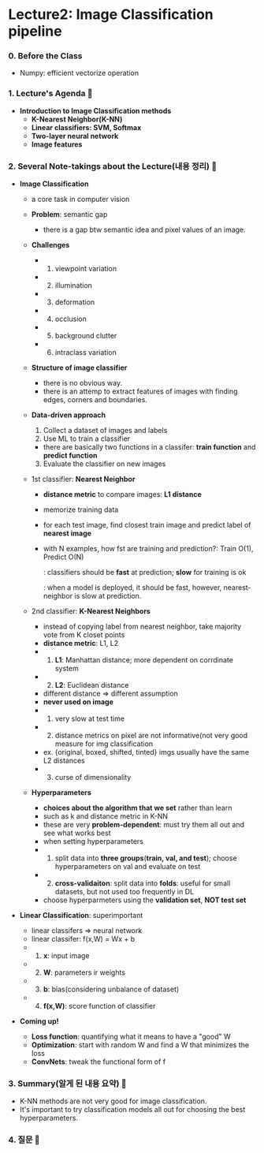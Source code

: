 # Lecture2: Image Classification pipeline

### **0. Before the Class**
- Numpy: efficient vectorize operation

### **1. Lecture's Agenda 🍐**
- **Introduction to Image Classification methods**
  - **K-Nearest Neighbor(K-NN)**
  - **Linear classifiers: SVM, Softmax**
  - **Two-layer neural network**
  - **Image features**

### **2. Several Note-takings about the Lecture(내용 정리) 🧙**

- **Image Classification**
    - a core task in computer vision
    - **Problem**: semantic gap
      - there is a gap btw semantic idea and pixel values of an image.
     
    - **Challenges**
      - 1. viewpoint variation
      - 2. illumination
      - 3. deformation
      - 4. occlusion
      - 5. background clutter
      - 6. intraclass variation
      
    - **Structure of image classifier**
      - there is no obvious way.
      - there is an attemp to extract features of images with finding edges, corners and boundaries.
    
    - **Data-driven approach**
      1. Collect a dataset of images and labels
      2. Use ML to train a classifier
      - there are basically two functions in a classifer: **train function** and **predict function**
      3. Evaluate the classifier on new images
      
    - 1st classifier: **Nearest Neighbor**
      - **distance metric** to compare images: **L1 distance**
      - memorize training data
      - for each test image, find closest train image and predict label of **nearest image**
      - with N examples, how fst are training and prediction?: Train O(1), Predict O(N)
      
        : classifiers should be **fast** at prediction; **slow** for training is ok
        
        : when a model is deployed, it should be fast, however, nearest-neighbor is slow at prediction.
       
     - 2nd classifier: **K-Nearest Neighbors**
        - instead of copying label from nearest neighbor, take majority vote from K closet points
        - **distance metric**: L1, L2
        - 1. **L1**: Manhattan distance; more dependent on corrdinate system
        - 2. **L2**: Euclidean distance
        - different distance ⇒ different assumption
        - **never used on image**
        - 1. very slow at test time
        - 2. distance metrics on pixel are not informative(not very good measure for img classification
        - ex. {original, boxed, shifted, tinted} imgs usually have the same L2 distances
        - 3. curse of dimensionality

    - **Hyperparameters**
      - **choices about the algorithm that we set** rather than learn
      - such as k and distance metric in K-NN
      - these are very **problem-dependent**: must try them all out and see what works best
      - when setting hyperparameters
      - 1. split data into **three groups**(**train, val, and test**); choose hyperparameters on val and evaluate on test
      - 2. **cross-validaiton**: split data into **folds**: useful for small datasets, but not used too frequently in DL
      - choose hyperparmeters using the **validation set**, **NOT test set**

- **Linear Classification**: superimportant
  - linear classifers ⇒ neural network
  - linear classifer: f(x,W) = Wx + b
  - 1. **x**: input image
  - 2. **W**: parameters ir weights
  - 3. **b**: bias(considering unbalance of dataset)
  - 4. **f(x,W)**: score function of classifier
    

- **Coming up!**
  - **Loss function**: quantifying what it means to have a "good" W
  - **Optimization**: start with random W and find a W that minimizes the loss
  - **ConvNets**: tweak the functional form of f

### **3. Summary(알게 된 내용 요약) 🧠**

- K-NN methods are not very good for image classification.
- It's important to try classification models all out for choosing the best hyperparameters.

### **4. 질문 🤔**

